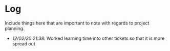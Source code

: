 # Log

Include things here that are important to note with regards to project planning.

- *12/02/20 21:38*: Worked learning time into other tickets so that it is more spread out
